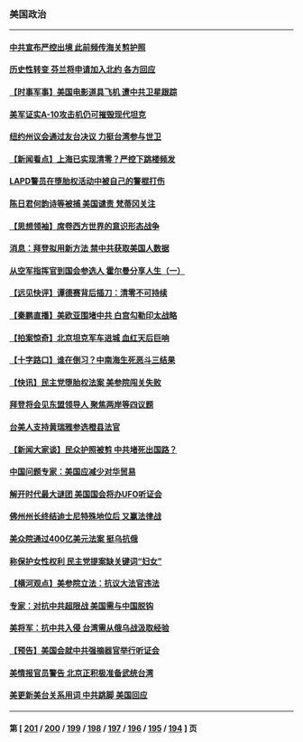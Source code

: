 ### 美国政治
---
#### [中共宣布严控出境 此前频传海关剪护照](../../pages/ncid1078159/n13734351.md) 
#### [历史性转变 芬兰将申请加入北约 各方回应](../../pages/ncid1078159/n13734455.md) 
#### [【时事军事】美国电影道具飞机 遭中共卫星跟踪](../../pages/ncid1078159/n13733841.md) 
#### [美军证实A-10攻击机仍可摧毁现代坦克](../../pages/ncid1078159/n13733965.md) 
#### [纽约州议会通过友台决议 力挺台湾参与世卫](../../pages/ncid1078159/n13734042.md) 
#### [【新闻看点】上海已实现清零？严控下跳楼频发](../../pages/ncid1078159/n13733725.md) 
#### [LAPD警员在堕胎权活动中被自己的警棍打伤](../../pages/ncid1078159/n13734013.md) 
#### [陈日君何韵诗等被捕 美国谴责 梵蒂冈关注](../../pages/ncid1078159/n13733849.md) 
#### [【思想领袖】席卷西方世界的意识形态战争](../../pages/ncid1078159/n13729056.md) 
#### [消息：拜登拟用新方法 禁中共获取美国人数据](../../pages/ncid1078159/n13733783.md) 
#### [从空军指挥官到国会参选人 霍尔曼分享人生（一）](../../pages/ncid1078159/n13733831.md) 
#### [【远见快评】谭德赛背后插刀：清零不可持续](../../pages/ncid1078159/n13733778.md) 
#### [【秦鹏直播】美欧亚围堵中共 白宫勾勒印太战略](../../pages/ncid1078159/n13733764.md) 
#### [【拍案惊奇】北京坦克军车进城 血红天后巨响](../../pages/ncid1078159/n13733674.md) 
#### [【十字路口】谁在倒习？中南海生死恶斗三结果](../../pages/ncid1078159/n13733678.md) 
#### [【快讯】民主党堕胎权法案 美参院闯关失败](../../pages/ncid1078159/n13733698.md) 
#### [拜登将会见东盟领导人 聚焦两岸等四议题](../../pages/ncid1078159/n13733647.md) 
#### [台美人支持黄瑞雅参选橙县法官](../../pages/ncid1078159/n13733683.md) 
#### [【新闻大家谈】民众护照被剪 中共堵死出国路？](../../pages/ncid1078159/n13733670.md) 
#### [中国问题专家：美国应减少对华贸易](../../pages/ncid1078159/n13733444.md) 
#### [解开时代最大谜团 美国国会将办UFO听证会](../../pages/ncid1078159/n13733581.md) 
#### [佛州州长终结迪士尼特殊地位后 又赢法律战](../../pages/ncid1078159/n13733406.md) 
#### [美众院通过400亿美元法案 挺乌抗俄](../../pages/ncid1078159/n13733212.md) 
#### [称保护女性权利 民主党提案缺关键词“妇女”](../../pages/ncid1078159/n13732497.md) 
#### [【横河观点】美参院立法：抗议大法官违法](../../pages/ncid1078159/n13732500.md) 
#### [专家：对抗中共超限战 美国需与中国脱钩](../../pages/ncid1078159/n13732800.md) 
#### [美将军：抗中共入侵 台湾需从俄乌战汲取经验](../../pages/ncid1078159/n13732860.md) 
#### [【预告】美国会就中共强摘器官举行听证会](../../pages/ncid1078159/n13732843.md) 
#### [美情报官员警告 北京正积极准备武统台湾](../../pages/ncid1078159/n13732763.md) 
#### [美更新美台关系用词 中共跳脚 美国回应](../../pages/ncid1078159/n13732638.md) 

---
#### 第 [ [201](./201.md) / [200](./200.md) / [199](./199.md) / [198](./198.md) / [197](./197.md) / [196](./196.md) / [195](./195.md) / [194](./194.md) ] 页
